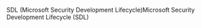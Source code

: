 <span data-ttu-id="7ecb6-101">SDL (Microsoft Security Development Lifecycle)</span><span class="sxs-lookup"><span data-stu-id="7ecb6-101">Microsoft Security Development Lifecycle (SDL)</span></span>